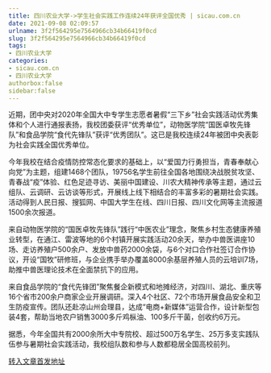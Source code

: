 ```yaml
---
title: 四川农业大学->学生社会实践工作连续24年获评全国优秀 | sicau.com.cn
date: 2021-09-08 02:09:57
urlname: 3f2f564295e7564966cb34b66419f0cd
slug: 3f2f564295e7564966cb34b66419f0cd
tags: 
- 四川农业大学
categories:
- sicau.com.cn
- 四川农业大学
authorbox:false
sidebar:false
---
```

近期，团中央对2020年全国大中专学生志愿者暑假“三下乡”社会实践活动优秀集体和个人进行通报表扬，我校团委获评“优秀单位”，动物医学院“国医卓牧先锋队”和食品学院“食代先锋队”获评“优秀团队”。这已是我校连续24年被团中央表彰为社会实践全国优秀单位。

今年我校在结合疫情防控常态化要求的基础上，以“爱国力行勇担当，青春奉献心向党”为主题，组建1468个团队，19756名学生前往全国各地围绕决战脱贫攻坚、青春战“疫”体验、红色足迹寻访、美丽中国建设、川农大精神传承等主题，通过云组队、云调研、云访谈等形式，开展线上线下相结合的丰富多彩的暑期社会实践。活动得到人民日报、搜狐网、中国大学生在线、四川日报、四川文化网等主流报道1500余次报道。

来自动物医学院的“国医卓牧先锋队”践行“中医农业”理念，聚焦乡村生态健康养殖业转型，在通江、雷波等地的6个村镇开展实践活动20余天，举办中兽医讲座10场、走访养殖户500余户、发放中兽药2000余袋，与6个对口合作社签订合作协议，开设“国牧”研修班，与企业携手举办覆盖8000余基层养殖人员的云培训7场，助推中兽医理论技术在全面禁抗下的应用。

来自食品学院的“食代先锋团”聚焦餐企新模式和地摊经济，对四川、湖北、重庆等16个省市200余户商家企业开展调研。深入4个社区、72个市场开展食品安全和卫生防疫宣传。团队还赴凉山州会理县，达成“电商+新媒体”运营合作，设计新型包装4套，帮助当地农户销售3000多斤鸡枞油、100多斤干菌，创收约6万元。

据悉，今年全国共有2000余所大中专院校、超过500万名学生、25万多支实践队伍参与暑期社会实践活动，我校组队数和参与人数都稳居全国高校前列。



[转入文章首发地址](https://news.sicau.edu.cn/info/1135/59692.htm)